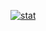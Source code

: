 [![stat](https://github-readme-stats.vercel.app/api?username=crouch86&theme=highcontrast&show_icons=true)](https://github.com/crouch86/recovery_xiaomi_selene)
